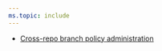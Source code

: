 ```yaml
---
ms.topic: include
---
```


* [Cross-repo branch policy administration](#cross-repo-branch-policy-administration)
